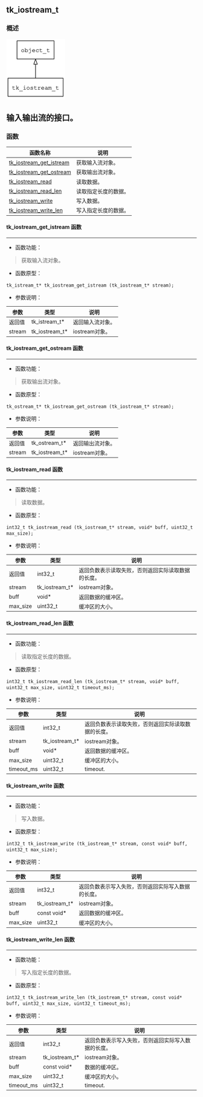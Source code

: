 ## tk\_iostream\_t
### 概述
![image](images/tk_iostream_t_0.png)

输入输出流的接口。
----------------------------------
### 函数
<p id="tk_iostream_t_methods">

| 函数名称 | 说明 | 
| -------- | ------------ | 
| <a href="#tk_iostream_t_tk_iostream_get_istream">tk\_iostream\_get\_istream</a> | 获取输入流对象。 |
| <a href="#tk_iostream_t_tk_iostream_get_ostream">tk\_iostream\_get\_ostream</a> | 获取输出流对象。 |
| <a href="#tk_iostream_t_tk_iostream_read">tk\_iostream\_read</a> | 读取数据。 |
| <a href="#tk_iostream_t_tk_iostream_read_len">tk\_iostream\_read\_len</a> | 读取指定长度的数据。 |
| <a href="#tk_iostream_t_tk_iostream_write">tk\_iostream\_write</a> | 写入数据。 |
| <a href="#tk_iostream_t_tk_iostream_write_len">tk\_iostream\_write\_len</a> | 写入指定长度的数据。 |
#### tk\_iostream\_get\_istream 函数
-----------------------

* 函数功能：

> <p id="tk_iostream_t_tk_iostream_get_istream">获取输入流对象。

* 函数原型：

```
tk_istream_t* tk_iostream_get_istream (tk_iostream_t* stream);
```

* 参数说明：

| 参数 | 类型 | 说明 |
| -------- | ----- | --------- |
| 返回值 | tk\_istream\_t* | 返回输入流对象。 |
| stream | tk\_iostream\_t* | iostream对象。 |
#### tk\_iostream\_get\_ostream 函数
-----------------------

* 函数功能：

> <p id="tk_iostream_t_tk_iostream_get_ostream">获取输出流对象。

* 函数原型：

```
tk_ostream_t* tk_iostream_get_ostream (tk_iostream_t* stream);
```

* 参数说明：

| 参数 | 类型 | 说明 |
| -------- | ----- | --------- |
| 返回值 | tk\_ostream\_t* | 返回输出流对象。 |
| stream | tk\_iostream\_t* | iostream对象。 |
#### tk\_iostream\_read 函数
-----------------------

* 函数功能：

> <p id="tk_iostream_t_tk_iostream_read">读取数据。

* 函数原型：

```
int32_t tk_iostream_read (tk_iostream_t* stream, void* buff, uint32_t max_size);
```

* 参数说明：

| 参数 | 类型 | 说明 |
| -------- | ----- | --------- |
| 返回值 | int32\_t | 返回负数表示读取失败，否则返回实际读取数据的长度。 |
| stream | tk\_iostream\_t* | iostream对象。 |
| buff | void* | 返回数据的缓冲区。 |
| max\_size | uint32\_t | 缓冲区的大小。 |
#### tk\_iostream\_read\_len 函数
-----------------------

* 函数功能：

> <p id="tk_iostream_t_tk_iostream_read_len">读取指定长度的数据。

* 函数原型：

```
int32_t tk_iostream_read_len (tk_iostream_t* stream, void* buff, uint32_t max_size, uint32_t timeout_ms);
```

* 参数说明：

| 参数 | 类型 | 说明 |
| -------- | ----- | --------- |
| 返回值 | int32\_t | 返回负数表示读取失败，否则返回实际读取数据的长度。 |
| stream | tk\_iostream\_t* | iostream对象。 |
| buff | void* | 返回数据的缓冲区。 |
| max\_size | uint32\_t | 缓冲区的大小。 |
| timeout\_ms | uint32\_t | timeout. |
#### tk\_iostream\_write 函数
-----------------------

* 函数功能：

> <p id="tk_iostream_t_tk_iostream_write">写入数据。

* 函数原型：

```
int32_t tk_iostream_write (tk_iostream_t* stream, const void* buff, uint32_t max_size);
```

* 参数说明：

| 参数 | 类型 | 说明 |
| -------- | ----- | --------- |
| 返回值 | int32\_t | 返回负数表示写入失败，否则返回实际写入数据的长度。 |
| stream | tk\_iostream\_t* | iostream对象。 |
| buff | const void* | 返回数据的缓冲区。 |
| max\_size | uint32\_t | 缓冲区的大小。 |
#### tk\_iostream\_write\_len 函数
-----------------------

* 函数功能：

> <p id="tk_iostream_t_tk_iostream_write_len">写入指定长度的数据。

* 函数原型：

```
int32_t tk_iostream_write_len (tk_iostream_t* stream, const void* buff, uint32_t max_size, uint32_t timeout_ms);
```

* 参数说明：

| 参数 | 类型 | 说明 |
| -------- | ----- | --------- |
| 返回值 | int32\_t | 返回负数表示写入失败，否则返回实际写入数据的长度。 |
| stream | tk\_iostream\_t* | iostream对象。 |
| buff | const void* | 数据的缓冲区。 |
| max\_size | uint32\_t | 缓冲区的大小。 |
| timeout\_ms | uint32\_t | timeout. |

